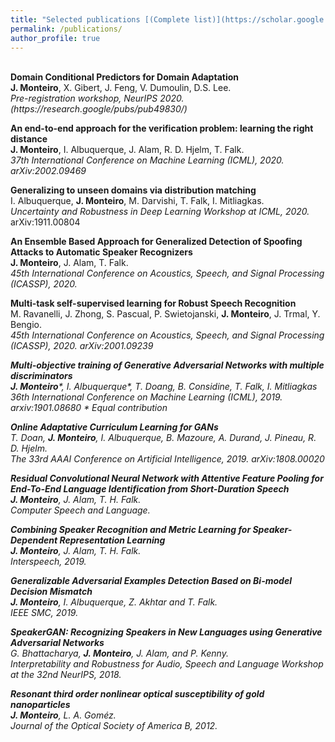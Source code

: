 ```yaml
---
title: "Selected publications [(Complete list)](https://scholar.google.ca/citations?hl=en&user=hkO47vsAAAAJ&view_op=list_works&sortby=pubdate)"
permalink: /publications/
author_profile: true
---
```

<br>
<b>Domain Conditional Predictors for Domain Adaptation</b> <br> 
<b>J. Monteiro</b>, X. Gibert, J. Feng, V. Dumoulin, D.S. Lee. <br> 
<i>Pre-registration workshop, NeurIPS 2020. (https://research.google/pubs/pub49830/)</i>

<b>An end-to-end approach for the verification problem: learning the right distance</b> <br> 
<b>J. Monteiro</b>, I. Albuquerque, J. Alam, R. D. Hjelm, T. Falk. <br> 
<i>37th International Conference on Machine Learning (ICML), 2020. arXiv:2002.09469</i>

<b>Generalizing to unseen domains via distribution matching</b> <br> 
I. Albuquerque, <b>J. Monteiro</b>, M. Darvishi, T. Falk, I. Mitliagkas. <br> 
<i>Uncertainty and Robustness in Deep Learning Workshop at ICML, 2020.</i> arXiv:1911.00804

<b>An Ensemble Based Approach for Generalized Detection of Spoofing Attacks to Automatic Speaker Recognizers</b> <br> 
<b>J. Monteiro</b>, J. Alam, T. Falk. <br> 
<i>45th International Conference on Acoustics, Speech, and Signal Processing (ICASSP), 2020.</i>

<b>Multi-task self-supervised learning for Robust Speech Recognition</b> <br> 
M. Ravanelli, J. Zhong, S. Pascual, P. Swietojanski, <b>J. Monteiro</b>, J. Trmal, Y. Bengio. <br> 
<i>45th International Conference on Acoustics, Speech, and Signal Processing (ICASSP), 2020. arXiv:2001.09239

<b>Multi-objective training of Generative Adversarial Networks with multiple discriminators</b> <br> 
<b>J. Monteiro</b>\*, I. Albuquerque\*, T. Doang, B. Considine, T. Falk, I. Mitliagkas <br> 
<i>36th International Conference on Machine Learning (ICML), 2019.</i> arxiv:1901.08680 \* Equal contribution

<b>Online Adaptative Curriculum Learning for GANs</b> <br> 
T. Doan, <b>J. Monteiro</b>, I. Albuquerque, B. Mazoure, A. Durand, J. Pineau, R. D. Hjelm. <br> 
<i>The 33rd AAAI Conference on Artificial Intelligence, 2019.</i> arXiv:1808.00020

<b>Residual Convolutional Neural Network with Attentive Feature Pooling for End-To-End Language Identification from Short-Duration Speech</b> <br> 
<b>J. Monteiro</b>, J. Alam, T. H. Falk. <br> 
<i>Computer Speech and Language.</i>

<b>Combining Speaker Recognition and Metric Learning for Speaker-Dependent Representation Learning</b> <br> 
<b>J. Monteiro</b>, J. Alam, T. H. Falk. <br> 
<i>Interspeech, 2019.</i>

<b>Generalizable Adversarial Examples Detection Based on Bi-model Decision Mismatch</b> <br> 
<b>J. Monteiro</b>, I. Albuquerque, Z. Akhtar and T. Falk. <br> 
<i>IEEE SMC, 2019.</i>

<b>SpeakerGAN: Recognizing Speakers in New Languages using Generative Adversarial Networks</b> <br> 
G. Bhattacharya, <b>J. Monteiro</b>, J. Alam, and P. Kenny. <br> 
<i>Interpretability and Robustness for Audio, Speech and Language Workshop at the 32nd NeurIPS, 2018.</i>

<b>Resonant third order nonlinear optical susceptibility of gold nanoparticles</b> <br> 
<b>J. Monteiro</b>, L. A. Goméz. <br> 
<i>Journal of the Optical Society of America B, 2012.</i>